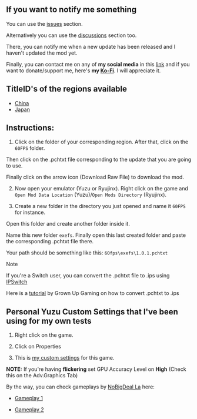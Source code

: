 ## If you want to notify me something

You can use the [issues](https://github.com/StevensND/switch-port-mods/issues) section.

Alternatively you can use the [discussions](https://github.com/StevensND/switch-port-mods/discussions) section too.

There, you can notify me when a new update has been released and I haven't updated the mod yet.

Finally, you can contact me on any of **my social media** in this [link](https://linktr.ee/stevensmods) and if you want to donate/support me, here's **my [Ko-Fi](https://ko-fi.com/stevenss)**. I will appreciate it.

## TitleID's of the regions available

- [China](https://tinfoil.io/Title/0100F8A01D068000)
- [Japan](https://tinfoil.io/Title/010001B01B678000)

## Instructions:

1. Click on the folder of your corresponding region. After that, click on the `60FPS` folder. 

Then click on the .pchtxt file corresponding to the update that you are going to use. 

Finally click on the arrow icon (Download Raw File) to download the mod.

2. Now open your emulator (Yuzu or Ryujinx). Right click on the game and `Open Mod Data Location` (Yuzu)/`Open Mods Directory` (Ryujinx).

3. Create a new folder in the directory you just opened and name it `60FPS` for instance. 

Open this folder and create another folder inside it. 

Name this new folder `exefs`. Finally open this last created folder and paste the corresponding .pchtxt file there.

Your path should be something like this: `60fps\exefs\1.0.1.pchtxt`

>[!NOTE]
If you're a Switch user, you can convert  the .pchtxt file to .ips using [IPSwitch](https://github.com/3096/ipswitch)

Here is a [tutorial](https://youtu.be/m-V6Rs2sm9w?si=-b10u6yv0dhih5Kk) by Grown Up Gaming on how to convert .pchtxt to .ips

## Personal Yuzu Custom Settings that I've been using for my own tests

1. Right click on the game.

2. Click on Properties

3. This is [my custom settings](https://imgur.com/a/DlEkuUE) for this game.

**NOTE:** If you're having **flickering** set GPU Accuracy Level on **High** (Check this on the Adv.Graphics Tab)

By the way, you can check gameplays by [NoBigDeal La](https://www.youtube.com/@nobigdealla6309) here:

- [Gameplay 1](https://youtu.be/J285ZolPwFo?si=mH0ewXnEZjTSBDH9)

- [Gameplay 2](https://youtu.be/vkqwZ-s5wd4?si=BBOjGel3NpsdYsAe)